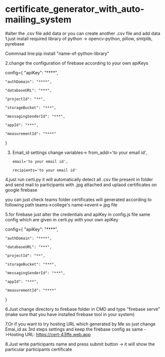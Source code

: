 # certificate_generator_with_auto-mailing_system
#alter the .csv file add data or you can create another .csv file and add data  
1.just install required library of python -> opencv-python, pillow, smtplib, pyrebase

Commnad line:pip install "name-of-python-library"

2.change the configuration of firebase according to your own apiKeys

config={
    "apiKey": "****",
    
    "authDomain": "****",
    
    "databaseURL": "***",
    
    "projectId": "**",
    
    "storageBucket": "***",
    
    "messagingSenderId": "***",
    
    "appId": "***",
    
    "measurementId": "****"
}

3. Email_id settings change variables-> 
       from_addr='to your email id',

       email='to your email id',

       recipients='to your email id'


    
4.just run certi.py it will automatically detect all .csv file present in folder and send mail to participants with .jpg attached and uplaod certificates on google firebase

you can just check teams folder certificates will generated according to following path teams->college's name->event->.jpg file

5.for firebase just alter the credentials and apiKey in config.js file same config which are given in certi.py with your own apiKey

config={
    "apiKey": "****",
    
    "authDomain": "****",
    
    "databaseURL": "***",
    
    "projectId": "**",
    
    "storageBucket": "***",
    
    "messagingSenderId": "***",
    
    "appId": "***",
    
    "measurementId": "****"
}

6.Just change directory to firebase folder in CMD and  type "firebase serve" (make sure that you have installed firebase tool in your system)

7.Or if you want to try hosting URL which generated by Me so just change Emai_id as 3rd steps settings and keep the firebase config as same ->Hosting URL:  https://cert-43ffe.web.app

8.Just write participants name and press submit button -> it will show the particular participants certificate
